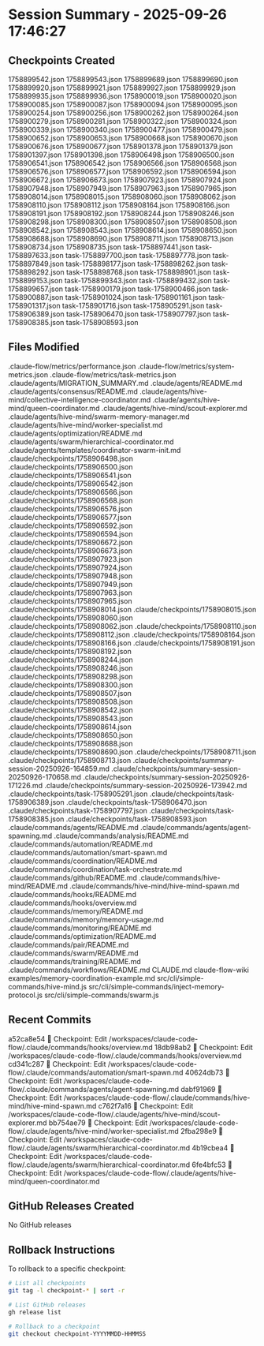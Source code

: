 # Session Summary - 2025-09-26 17:46:27

## Checkpoints Created
1758899542.json
1758899543.json
1758899689.json
1758899690.json
1758899920.json
1758899921.json
1758899927.json
1758899929.json
1758899935.json
1758899936.json
1758900019.json
1758900020.json
1758900085.json
1758900087.json
1758900094.json
1758900095.json
1758900254.json
1758900256.json
1758900262.json
1758900264.json
1758900279.json
1758900281.json
1758900322.json
1758900324.json
1758900339.json
1758900340.json
1758900477.json
1758900479.json
1758900652.json
1758900653.json
1758900668.json
1758900670.json
1758900676.json
1758900677.json
1758901378.json
1758901379.json
1758901397.json
1758901398.json
1758906498.json
1758906500.json
1758906541.json
1758906542.json
1758906566.json
1758906568.json
1758906576.json
1758906577.json
1758906592.json
1758906594.json
1758906672.json
1758906673.json
1758907923.json
1758907924.json
1758907948.json
1758907949.json
1758907963.json
1758907965.json
1758908014.json
1758908015.json
1758908060.json
1758908062.json
1758908110.json
1758908112.json
1758908164.json
1758908166.json
1758908191.json
1758908192.json
1758908244.json
1758908246.json
1758908298.json
1758908300.json
1758908507.json
1758908508.json
1758908542.json
1758908543.json
1758908614.json
1758908650.json
1758908688.json
1758908690.json
1758908711.json
1758908713.json
1758908734.json
1758908735.json
task-1758897441.json
task-1758897633.json
task-1758897700.json
task-1758897778.json
task-1758897849.json
task-1758898177.json
task-1758898262.json
task-1758898292.json
task-1758898768.json
task-1758898901.json
task-1758899153.json
task-1758899343.json
task-1758899432.json
task-1758899657.json
task-1758900179.json
task-1758900466.json
task-1758900887.json
task-1758901024.json
task-1758901161.json
task-1758901317.json
task-1758901716.json
task-1758905291.json
task-1758906389.json
task-1758906470.json
task-1758907797.json
task-1758908385.json
task-1758908593.json

## Files Modified
.claude-flow/metrics/performance.json
.claude-flow/metrics/system-metrics.json
.claude-flow/metrics/task-metrics.json
.claude/agents/MIGRATION_SUMMARY.md
.claude/agents/README.md
.claude/agents/consensus/README.md
.claude/agents/hive-mind/collective-intelligence-coordinator.md
.claude/agents/hive-mind/queen-coordinator.md
.claude/agents/hive-mind/scout-explorer.md
.claude/agents/hive-mind/swarm-memory-manager.md
.claude/agents/hive-mind/worker-specialist.md
.claude/agents/optimization/README.md
.claude/agents/swarm/hierarchical-coordinator.md
.claude/agents/templates/coordinator-swarm-init.md
.claude/checkpoints/1758906498.json
.claude/checkpoints/1758906500.json
.claude/checkpoints/1758906541.json
.claude/checkpoints/1758906542.json
.claude/checkpoints/1758906566.json
.claude/checkpoints/1758906568.json
.claude/checkpoints/1758906576.json
.claude/checkpoints/1758906577.json
.claude/checkpoints/1758906592.json
.claude/checkpoints/1758906594.json
.claude/checkpoints/1758906672.json
.claude/checkpoints/1758906673.json
.claude/checkpoints/1758907923.json
.claude/checkpoints/1758907924.json
.claude/checkpoints/1758907948.json
.claude/checkpoints/1758907949.json
.claude/checkpoints/1758907963.json
.claude/checkpoints/1758907965.json
.claude/checkpoints/1758908014.json
.claude/checkpoints/1758908015.json
.claude/checkpoints/1758908060.json
.claude/checkpoints/1758908062.json
.claude/checkpoints/1758908110.json
.claude/checkpoints/1758908112.json
.claude/checkpoints/1758908164.json
.claude/checkpoints/1758908166.json
.claude/checkpoints/1758908191.json
.claude/checkpoints/1758908192.json
.claude/checkpoints/1758908244.json
.claude/checkpoints/1758908246.json
.claude/checkpoints/1758908298.json
.claude/checkpoints/1758908300.json
.claude/checkpoints/1758908507.json
.claude/checkpoints/1758908508.json
.claude/checkpoints/1758908542.json
.claude/checkpoints/1758908543.json
.claude/checkpoints/1758908614.json
.claude/checkpoints/1758908650.json
.claude/checkpoints/1758908688.json
.claude/checkpoints/1758908690.json
.claude/checkpoints/1758908711.json
.claude/checkpoints/1758908713.json
.claude/checkpoints/summary-session-20250926-164859.md
.claude/checkpoints/summary-session-20250926-170658.md
.claude/checkpoints/summary-session-20250926-171226.md
.claude/checkpoints/summary-session-20250926-173942.md
.claude/checkpoints/task-1758905291.json
.claude/checkpoints/task-1758906389.json
.claude/checkpoints/task-1758906470.json
.claude/checkpoints/task-1758907797.json
.claude/checkpoints/task-1758908385.json
.claude/checkpoints/task-1758908593.json
.claude/commands/agents/README.md
.claude/commands/agents/agent-spawning.md
.claude/commands/analysis/README.md
.claude/commands/automation/README.md
.claude/commands/automation/smart-spawn.md
.claude/commands/coordination/README.md
.claude/commands/coordination/task-orchestrate.md
.claude/commands/github/README.md
.claude/commands/hive-mind/README.md
.claude/commands/hive-mind/hive-mind-spawn.md
.claude/commands/hooks/README.md
.claude/commands/hooks/overview.md
.claude/commands/memory/README.md
.claude/commands/memory/memory-usage.md
.claude/commands/monitoring/README.md
.claude/commands/optimization/README.md
.claude/commands/pair/README.md
.claude/commands/swarm/README.md
.claude/commands/training/README.md
.claude/commands/workflows/README.md
CLAUDE.md
claude-flow-wiki
examples/memory-coordination-example.md
src/cli/simple-commands/hive-mind.js
src/cli/simple-commands/inject-memory-protocol.js
src/cli/simple-commands/swarm.js

## Recent Commits
a52ca8e54 🔖 Checkpoint: Edit /workspaces/claude-code-flow/.claude/commands/hooks/overview.md
18db98ab2 🔖 Checkpoint: Edit /workspaces/claude-code-flow/.claude/commands/hooks/overview.md
cd341c287 🔖 Checkpoint: Edit /workspaces/claude-code-flow/.claude/commands/automation/smart-spawn.md
40624db73 🔖 Checkpoint: Edit /workspaces/claude-code-flow/.claude/commands/agents/agent-spawning.md
dabf91969 🔖 Checkpoint: Edit /workspaces/claude-code-flow/.claude/commands/hive-mind/hive-mind-spawn.md
c762f7a16 🔖 Checkpoint: Edit /workspaces/claude-code-flow/.claude/agents/hive-mind/scout-explorer.md
bb754ae79 🔖 Checkpoint: Edit /workspaces/claude-code-flow/.claude/agents/hive-mind/worker-specialist.md
2fba298e9 🔖 Checkpoint: Edit /workspaces/claude-code-flow/.claude/agents/swarm/hierarchical-coordinator.md
4b19cbea4 🔖 Checkpoint: Edit /workspaces/claude-code-flow/.claude/agents/swarm/hierarchical-coordinator.md
6fe4bfc53 🔖 Checkpoint: Edit /workspaces/claude-code-flow/.claude/agents/hive-mind/queen-coordinator.md

## GitHub Releases Created
No GitHub releases

## Rollback Instructions
To rollback to a specific checkpoint:
```bash
# List all checkpoints
git tag -l checkpoint-* | sort -r

# List GitHub releases
gh release list

# Rollback to a checkpoint
git checkout checkpoint-YYYYMMDD-HHMMSS
```
